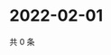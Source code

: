 # 2022-02-01

共 0 条

<!-- BEGIN WEIBO -->
<!-- 最后更新时间 Tue Feb 01 2022 06:08:06 GMT+0800 (China Standard Time) -->

<!-- END WEIBO -->
